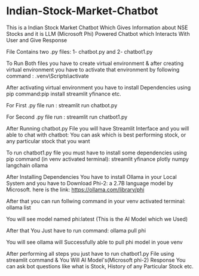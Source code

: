 # Indian-Stock-Market-Chatbot
This is a Indian Stock Market Chatbot Which Gives Information about NSE Stocks and it is LLM (Microsoft Phi) Powered Chatbot which Interacts With User and Give Response

File Contains two .py files: 1- chatbot.py and 2- chatbot1.py

To Run Both files you have to create virtual environment & after creating virtual environment you have to activate that environment by following command : .venv\Scripts\activate

After activating virtual environment you have to install Dependencies using pip command:pip install streamlit yfinance etc.

For First .py file run : streamlit run chatbot.py

For Second .py file run : streamlit run chatbot1.py

After Running chatbot.py File you will have Streamlit Interface and you will able to chat with chatbot: You can ask which is best performing stock, or any particular stock that you want

To run chatbot1.py file you must have to install some dependencies using pip command (in venv activated terminal): streamlit yfinance  plotly  numpy  langchain ollama

After Installing Dependencies You have to install Ollama in your Local System and you have to Download Phi-2: a 2.7B language model by Microsoft. here is the link: https://ollama.com/library/phi

After that you can run follwing command in your venv activated terminal: ollama list

You will see model named phi:latest (This is the AI Model which we Used)

After that You Just have to run command: ollama pull phi 

You will see ollama will Successfully able to pull phi model in youe venv

After performing all steps you just have to run chatbot1.py File using streamlit command & You Will AI Model's(Microsoft phi-2) Response You can ask bot questions like what is Stock, History of any Particular Stock etc.
